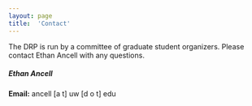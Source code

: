 ```yaml
---
layout: page
title:  'Contact'
---
```


The DRP is run by a committee of graduate student organizers.
Please contact Ethan Ancell with any questions. 

##### Ethan Ancell

**Email:** ancell [a t] uw [d o t] edu
